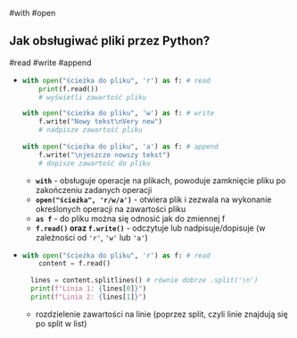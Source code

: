 #with #open
## Jak obsługiwać pliki przez Python?
#read #write #append
- ```python
  with open("ścieżka do pliku", 'r') as f: # read
	  print(f.read())
	  # wyświetli zawartość pliku

  with open("ścieżka do pliku", 'w') as f: # write
	  f.write("Nowy tekst\nVery new")
	  # nadpisze zawartość pliku
	  
  with open("ścieżka do pliku", 'a') as f: # append
	  f.write("\njeszcze nowszy tekst")
	  # dopisze zawartość do pliku
  ```
	- **`with`** - obsługuje operacje na plikach, powoduje zamknięcie pliku po zakończeniu zadanych operacji
	- **`open("ścieżka", 'r/w/a')`** - otwiera plik i zezwala na wykonanie określonych operacji na zawartości pliku
	- **`as f`** - do pliku można się odnosić jak do zmiennej f
	- **`f.read()` oraz `f.write()`** - odczytuje lub nadpisuje/dopisuje (w zależności od `'r'`, `'w'` lub `'a'`)
- ```python
  with open("ścieżka do pliku", 'r') as f: # read
	  content = f.read()
	  
	lines = content.splitlines() # równie dobrze .split('\n')
	print(f"Linia 1: {lines[0]}")
	print(f"Linia 2: {lines[1]}")
  ```
	- rozdzielenie zawartości na linie (poprzez split, czyli linie znajdują się po split w list)